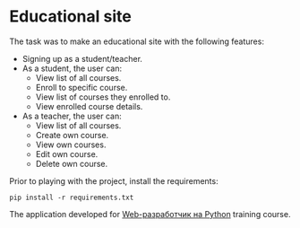 # Educational site

The task was to make an educational site with the following features:

* Signing up as a student/teacher.
* As a student, the user can:
  * View list of all courses.
  * Enroll to specific course.
  * View list of courses they enrolled to.
  * View enrolled course details.  
* As a teacher, the user can:
  * View list of all courses.
  * Create own course.
  * View own courses.
  * Edit own course.
  * Delete own course.

Prior to playing with the project, install the requirements:

    pip install -r requirements.txt 
    
The application developed for [Web-разработчик на Python](https://otus.ru/lessons/webpython/) training course.